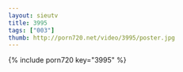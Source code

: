 ```yaml
--- 
layout: sieutv
title: 3995
tags: ["003"]
thumb: http://porn720.net/video/3995/poster.jpg
---
```

{% include porn720 key="3995" %} 
